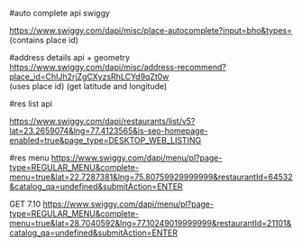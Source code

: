 #auto complete api swiggy

https://www.swiggy.com/dapi/misc/place-autocomplete?input=bho&types=  
(contains place id)

#address details api + geometry
https://www.swiggy.com/dapi/misc/address-recommend?place_id=ChIJh2rjZgCXyzsRhLCYd9qZt0w  
(uses place id)
(get latitude and longitude)


#res list api

https://www.swiggy.com/dapi/restaurants/list/v5?lat=23.2659074&lng=77.4123565&is-seo-homepage-enabled=true&page_type=DESKTOP_WEB_LISTING

#res menu
https://www.swiggy.com/dapi/menu/pl?page-type=REGULAR_MENU&complete-menu=true&lat=22.7287381&lng=75.80759929999999&restaurantId=64532&catalog_qa=undefined&submitAction=ENTER

GET 7.10
	https://www.swiggy.com/dapi/menu/pl?page-type=REGULAR_MENU&complete-menu=true&lat=28.7040592&lng=77.10249019999999&restaurantId=21101&catalog_qa=undefined&submitAction=ENTER